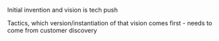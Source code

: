 Initial invention and vision is tech push

Tactics, which version/instantiation of that vision comes first - needs to come from customer discovery

